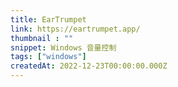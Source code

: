 ```yaml
---
title: EarTrumpet
link: https://eartrumpet.app/
thumbnail : ""
snippet: Windows 音量控制
tags: ["windows"]
createdAt: 2022-12-23T00:00:00.000Z
---
```

